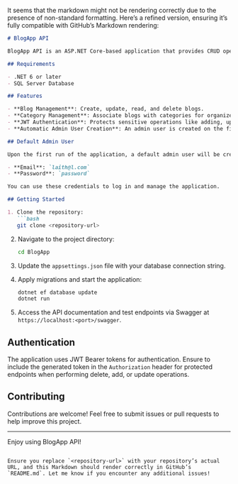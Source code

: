 It seems that the markdown might not be rendering correctly due to the presence of non-standard formatting. Here’s a refined version, ensuring it’s fully compatible with GitHub’s Markdown rendering:

```markdown
# BlogApp API

BlogApp API is an ASP.NET Core-based application that provides CRUD operations (Create, Read, Update, Delete) for blogs and categories. The application supports JWT authentication for delete, add, and update operations, and it creates a default admin user automatically upon first launch.

## Requirements

- .NET 6 or later
- SQL Server Database

## Features

- **Blog Management**: Create, update, read, and delete blogs.
- **Category Management**: Associate blogs with categories for organized classification.
- **JWT Authentication**: Protects sensitive operations like adding, updating, and deleting blogs.
- **Automatic Admin User Creation**: An admin user is created on the first run if no users are found in the database.

## Default Admin User

Upon the first run of the application, a default admin user will be created with the following credentials:

- **Email**: `laith@l.com`
- **Password**: `password`

You can use these credentials to log in and manage the application.

## Getting Started

1. Clone the repository:
   ```bash
   git clone <repository-url>
   ```

2. Navigate to the project directory:
   ```bash
   cd BlogApp
   ```

3. Update the `appsettings.json` file with your database connection string.

4. Apply migrations and start the application:
   ```bash
   dotnet ef database update
   dotnet run
   ```

5. Access the API documentation and test endpoints via Swagger at `https://localhost:<port>/swagger`.

## Authentication

The application uses JWT Bearer tokens for authentication. Ensure to include the generated token in the `Authorization` header for protected endpoints when performing delete, add, or update operations.

## Contributing

Contributions are welcome! Feel free to submit issues or pull requests to help improve this project.

---

Enjoy using BlogApp API!
```

Ensure you replace `<repository-url>` with your repository’s actual URL, and this Markdown should render correctly in GitHub’s `README.md`. Let me know if you encounter any additional issues!
